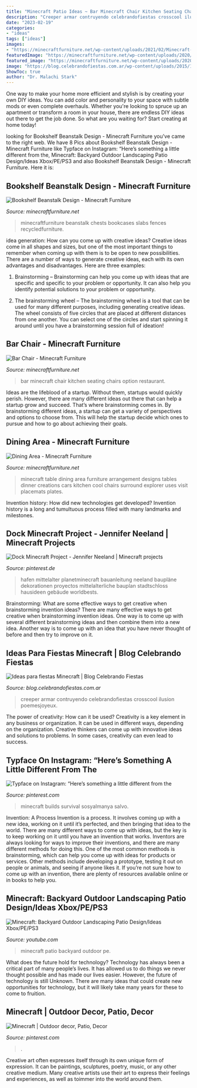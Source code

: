```yaml
---
title: "Minecraft Patio Ideas ~ Bar Minecraft Chair Kitchen Seating Chairs Option Restaurant"
description: "Creeper armar contruyendo celebrandofiestas crosscool ilusion poemesjoyeux"
date: "2023-02-19"
categories:
- "ideas"
tags: ["ideas"]
images:
- "https://minecraftfurniture.net/wp-content/uploads/2021/02/Minecraft-Bar-Chair-1024x576.png"
featuredImage: "https://minecraftfurniture.net/wp-content/uploads/2020/05/342530.jpg"
featured_image: "https://minecraftfurniture.net/wp-content/uploads/2020/05/342530.jpg"
image: "https://blog.celebrandofiestas.com.ar/wp-content/uploads/2015/11/maincraft-pared.jpg"
ShowToc: true
author: "Dr. Malachi Stark"
---
```



One way to make your home more efficient and stylish is by creating your own DIY ideas. You can add color and personality to your space with subtle mods or even complete overhauls. Whether you're looking to spruce up an apartment or transform a room in your house, there are endless DIY ideas out there to get the job done. So what are you waiting for? Start creating at home today!

	

		
looking for Bookshelf Beanstalk Design - Minecraft Furniture you've came to the right web. We have 8 Pics about Bookshelf Beanstalk Design - Minecraft Furniture like Typface on Instagram: “Here’s something a little different from the, Minecraft: Backyard Outdoor Landscaping Patio Design/Ideas Xbox/PE/PS3 and also Bookshelf Beanstalk Design - Minecraft Furniture. Here it is:
		
    
## Bookshelf Beanstalk Design - Minecraft Furniture

<img loading=lazy src="https://minecraftfurniture.net/wp-content/uploads/2020/05/342530.jpg" onerror="this.onerror=null;this.src='https://tse1.mm.bing.net/th?id=OIP.IEwnTsifi9DQyhqTYb8QMwHaD7&amp;pid=15.1';" alt="Bookshelf Beanstalk Design - Minecraft Furniture">

_Source: minecraftfurniture.net_

>minecraftfurniture beanstalk chests bookcases slabs fences recycledfurniture. 

	

idea generation: How can you come up with creative ideas?
Creative ideas come in all shapes and sizes, but one of the most important things to remember when coming up with them is to be open to new possibilities. There are a number of ways to generate creative ideas, each with its own advantages and disadvantages. Here are three examples:
1. Brainstorming – Brainstorming can help you come up with ideas that are specific and specific to your problem or opportunity. It can also help you identify potential solutions to your problem or opportunity.

2. The brainstorming wheel – The brainstorming wheel is a tool that can be used for many different purposes, including generating creative ideas. The wheel consists of five circles that are placed at different distances from one another. You can select one of the circles and start spinning it around until you have a brainstorming session full of ideation!


    
## Bar Chair - Minecraft Furniture

<img loading=lazy src="https://minecraftfurniture.net/wp-content/uploads/2021/02/Minecraft-Bar-Chair-1024x576.png" onerror="this.onerror=null;this.src='https://tse4.mm.bing.net/th?id=OIP.DVct54qv29zJVJ-896m1FgHaEK&amp;pid=15.1';" alt="Bar Chair - Minecraft Furniture">

_Source: minecraftfurniture.net_

>bar minecraft chair kitchen seating chairs option restaurant. 

	

Ideas are the lifeblood of a startup. Without them, startups would quickly perish. However, there are many different ideas out there that can help a startup grow and succeed. That’s where brainstorming comes in. By brainstorming different ideas, a startup can get a variety of perspectives and options to choose from. This will help the startup decide which ones to pursue and how to go about achieving their goals.

    
## Dining Area - Minecraft Furniture

<img loading=lazy src="https://minecraftfurniture.net/wp-content/uploads/2020/05/the-omega-minecraft-table-arrangement.jpg" onerror="this.onerror=null;this.src='https://tse3.mm.bing.net/th?id=OIP.KTN-E9dEGZMqy2JYrULwAgHaF7&amp;pid=15.1';" alt="Dining Area - Minecraft Furniture">

_Source: minecraftfurniture.net_

>minecraft table dining area furniture arrangement designs tables dinner creations cars kitchen cool chairs surround explorer uses visit placemats plates. 

	

Invention history: How did new technologies get developed?
Invention history is a long and tumultuous process filled with many landmarks and milestones.

    
## Dock Minecraft Project - Jennifer Neeland | Minecraft Projects

<img loading=lazy src="https://i.pinimg.com/736x/32/6a/e9/326ae9bd0d83bdabaf045e8a80dbc296.jpg" onerror="this.onerror=null;this.src='https://tse3.mm.bing.net/th?id=OIP.xgteAojfwoHZMh8kI6PuRwHaD6&amp;pid=15.1';" alt="Dock Minecraft Project - Jennifer Neeland | Minecraft projects">

_Source: pinterest.de_

>hafen mittelalter planetminecraft bauanleitung neeland baupläne dekorationen proyectos mittelalterliche bauplan stadtschloss hausideen gebäude worldbests. 

	

Brainstorming: What are some effective ways to get creative when brainstorming invention ideas?
There are many effective ways to get creative when brainstorming invention ideas. One way is to come up with several different brainstorming ideas and then combine them into a new idea. Another way is to come up with an idea that you have never thought of before and then try to improve on it.

    
## Ideas Para Fiestas Minecraft | Blog Celebrando Fiestas

<img loading=lazy src="https://blog.celebrandofiestas.com.ar/wp-content/uploads/2015/11/maincraft-pared.jpg" onerror="this.onerror=null;this.src='https://tse2.mm.bing.net/th?id=OIP.wwJSBFaQ4N1rcOCZOK44jwHaJk&amp;pid=15.1';" alt="Ideas para fiestas Minecraft | Blog Celebrando Fiestas">

_Source: blog.celebrandofiestas.com.ar_

>creeper armar contruyendo celebrandofiestas crosscool ilusion poemesjoyeux. 

	

The power of creativity: How can it be used?
Creativity is a key element in any business or organization. It can be used in different ways, depending on the organization. Creative thinkers can come up with innovative ideas and solutions to problems. In some cases, creativity can even lead to success.

    
## Typface On Instagram: “Here’s Something A Little Different From The

<img loading=lazy src="https://i.pinimg.com/originals/ab/82/9f/ab829fdb90e173f65574128bc30f531c.jpg" onerror="this.onerror=null;this.src='https://tse1.mm.bing.net/th?id=OIP.dQkiy9kb0s9ee-c66S2OGwHaHa&amp;pid=15.1';" alt="Typface on Instagram: “Here’s something a little different from the">

_Source: pinterest.com_

>minecraft builds survival sosyalmanya salvo. 

	

Invention: A Process
Invention is a process. It involves coming up with a new idea, working on it until it’s perfected, and then bringing that idea to the world. There are many different ways to come up with ideas, but the key is to keep working on it until you have an invention that works. Inventors are always looking for ways to improve their inventions, and there are many different methods for doing this. One of the most common methods is brainstorming, which can help you come up with ideas for products or services. Other methods include developing a prototype, testing it out on people or animals, and seeing if anyone likes it. If you’re not sure how to come up with an invention, there are plenty of resources available online or in books to help you.

    
## Minecraft: Backyard Outdoor Landscaping Patio Design/Ideas Xbox/PE/PS3

<img loading=lazy src="http://i1.ytimg.com/vi/i7pE_TrI7SY/maxresdefault.jpg" onerror="this.onerror=null;this.src='https://tse3.mm.bing.net/th?id=OIP.bDG3s8is5M7lnNfCz9jDggHaEK&amp;pid=15.1';" alt="Minecraft: Backyard Outdoor Landscaping Patio Design/Ideas Xbox/PE/PS3">

_Source: youtube.com_

>minecraft patio backyard outdoor pe. 

	

What does the future hold for technology?
Technology has always been a critical part of many people’s lives. It has allowed us to do things we never thought possible and has made our lives easier. However, the future of technology is still Unknown. There are many ideas that could create new opportunities for technology, but it will likely take many years for these to come to fruition.

    
## Minecraft | Outdoor Decor, Patio, Decor

<img loading=lazy src="https://i.pinimg.com/originals/b4/a4/c4/b4a4c4f406f948adc935e966331497c2.png" onerror="this.onerror=null;this.src='https://tse3.mm.bing.net/th?id=OIP.AMiskcfql5rHl7HpH9eOhgHaEn&amp;pid=15.1';" alt="Minecraft | Outdoor decor, Patio, Decor">

_Source: pinterest.com_

>. 

	

Creative art often expresses itself through its own unique form of expression. It can be paintings, sculptures, poetry, music, or any other creative medium. Many creative artists use their art to express their feelings and experiences, as well as toimmer into the world around them.

